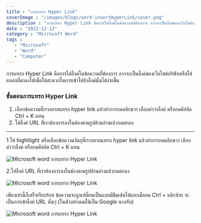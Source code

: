 ```yaml
---
title : "การแทรก Hyper Link"
coverImage : "/images/blogs/word-insertHyperLink/cover.png"
description : "การแทรก Hyper Link คือการใส่ลิ้งค์ในข้อความที่ต้องการ อาจจะเป็นลิ้งค์ของเว็บไซต์บริษัทหรือใส่แหล่งที่มาลงไปเพื่อให้สะดวกในการเข้าไปยังลิ้งค์นั้นได้ง่ายขึ้น"
date : "2022-12-12"
category : "Microsoft Word"
tags : 
   - "Microsoft"
   - "Word"
   - "Computer"
---
```


การแทรก Hyper Link คือการใส่ลิ้งค์ในข้อความที่ต้องการ อาจจะเป็นลิ้งค์ของเว็บไซต์บริษัทหรือใส่แหล่งที่มาลงไปเพื่อให้สะดวกในการเข้าไปยังลิ้งค์นั้นได้ง่ายขึ้น

### ขั้นตอนการแทรก Hyper Link
1. เลือกข้อความที่เราอยากแทรก hyper link แล้วทำการกดคลิกขวา เลือกคำว่าลิ้งค์ หรือกดคีย์ลัด Ctrl + K แทน
2. ใส่ลิ้งค์ URL ที่เราต้องการลงในช่องตามรูปด้านล่างแล้วกดตกลง

---

1.ให้ hightlight หรือเลือกข้อความวัตถุที่เราอยากแทรก hyper link แล้วทำการกดคลิกขวา เลือกคำว่าลิ้งค์ หรือกดคีย์ลัด Ctrl + K แทน

![Microsoft word การแทรก Hyper Link](/images/blogs/word-insertHyperLink/1.png "การแทรก Hyper Link") 

2.ใส่ลิ้งค์ URL ที่เราต้องการลงในช่องตามรูปด้านล่างแล้วกดตกลง

![Microsoft word การแทรก Hyper Link](/images/blogs/word-insertHyperLink/2.png "การแทรก Hyper Link") 

เพียงเท่านี้ก็เสร็จเรียบร้อย ข้อความจะถูกเปลี่ยนเป็นแบบมีขีดเส้นใต้และเมื่อกด Ctrl + คลิกซ้าย จะเป็นการเข้าลิ้งค์ URL นั้นๆ (ในตัวอย่างผมใช้เป็น Google นะครับ)

![Microsoft word การแทรก Hyper Link](/images/blogs/word-insertHyperLink/3.png "การแทรก Hyper Link") 